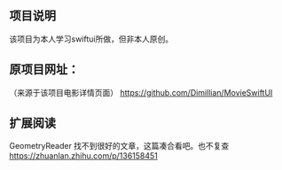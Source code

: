 ## 项目说明
该项目为本人学习swiftui所做，但非本人原创。

## 原项目网址：
（来源于该项目电影详情页面）
https://github.com/Dimillian/MovieSwiftUI

## 扩展阅读

GeometryReader 找不到很好的文章，这篇凑合看吧。也不复查
https://zhuanlan.zhihu.com/p/136158451

